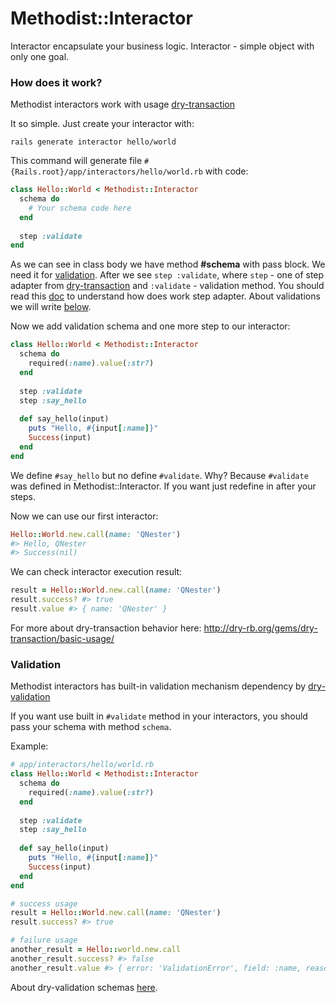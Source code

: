 # Methodist::Interactor
Interactor encapsulate your business logic. Interactor - simple object with 
only one goal. 

### How does it work?

Methodist interactors work with usage 
[dry-transaction](https://github.com/dry-rb/dry-transaction)

It so simple. Just create your interactor with:
```
rails generate interactor hello/world
```
This command will generate file `#{Rails.root}/app/interactors/hello/world.rb` with code:

```ruby
class Hello::World < Methodist::Interactor
  schema do
    # Your schema code here
  end
  
  step :validate
end
```

As we can see in class body we have method __#schema__ with pass block. 
We need it for [validation](#validation). After we see `step :validate`, where `step` - one of step adapter from 
[dry-transaction](https://github.com/dry-rb/dry-transaction) and `:validate` - validation method. 
You should read this [doc](http://dry-rb.org/gems/dry-transaction/step-adapters/) to 
understand how does work step adapter. About validations we will write [below](#validation).

Now we add validation schema and one more step to our interactor:
```ruby
class Hello::World < Methodist::Interactor
  schema do
    required(:name).value(:str?)
  end
  
  step :validate
  step :say_hello
  
  def say_hello(input)
    puts "Hello, #{input[:name]}"
    Success(input)
  end
end
```
We define `#say_hello` but no define `#validate`. Why? Because `#validate` was defined in
Methodist::Interactor. If you want just redefine in after your steps.

Now we can use our first interactor:
```ruby
Hello::World.new.call(name: 'QNester')
#> Hello, QNester
#> Success(nil)
```

We can check interactor execution result:
```ruby
result = Hello::World.new.call(name: 'QNester')
result.success? #> true
result.value #> { name: 'QNester' }
```

For more about dry-transaction behavior here: 
http://dry-rb.org/gems/dry-transaction/basic-usage/

### Validation

Methodist interactors has built-in validation mechanism dependency by 
[dry-validation](https://github.com/dry-rb/dry-validation)

If you want use built in `#validate` method in your interactors, you should 
pass your schema with method `schema`. 

Example:

```ruby
# app/interactors/hello/world.rb
class Hello::World < Methodist::Interactor
  schema do
    required(:name).value(:str?)
  end
  
  step :validate
  step :say_hello
  
  def say_hello(input)
    puts "Hello, #{input[:name]}"
    Success(input)
  end
end

# success usage
result = Hello::World.new.call(name: 'QNester')
result.success? #> true

# failure usage
another_result = Hello::world.new.call
another_result.success? #> false
another_result.value #> { error: 'ValidationError', field: :name, reason: 'name: must exists' }
```

About dry-validation schemas 
[here](http://dry-rb.org/gems/dry-validation/).

